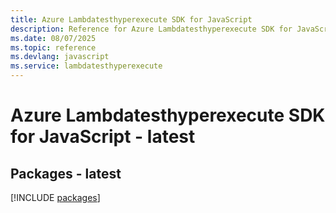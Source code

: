 ```yaml
---
title: Azure Lambdatesthyperexecute SDK for JavaScript
description: Reference for Azure Lambdatesthyperexecute SDK for JavaScript
ms.date: 08/07/2025
ms.topic: reference
ms.devlang: javascript
ms.service: lambdatesthyperexecute
---
```

# Azure Lambdatesthyperexecute SDK for JavaScript - latest
## Packages - latest
[!INCLUDE [packages](lambdatesthyperexecute-index.md)]